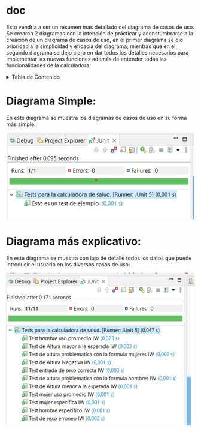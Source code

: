 # doc
Esto vendría a ser un resumen más detallado del diagrama de casos de uso. Se crearon 2 diagramas con la intención de prácticar y aconstumbrarse a la creación de un diagrama de casos de uso, en el primer diagrama se dío prioridad a la simplicidad y eficacia del diagrama, mientras que en el segundo diagrama se dejo claro en dar todos los detalles necesarios para implementar las nuevas funciones además de entender todas las funcionalidades de la calculadora.
<details>
  <summary>Tabla de Contenido</summary>
    <ol>
      <li><a href="#intro">Diagrama Simple:</a></li>
      <li><a href="#desarrollo">Diagrama más explicativo:</a></li>
    </ol> 
</details>

<a name="intro"></a>
# Diagrama Simple:
En este diagrama se muestra los diagramas de casos de uso en su forma más simple.
<p align="center">
  <img src="https://github.com/Diegodepab/isa2024-healthcalc/blob/main/Images/Esto_es_una_prueba.png" width="500" title="simple">
</p>

<a name="desarrollo"></a>
# Diagrama más explicativo:
En este diagrama se muestra con lujo de detalle todos los datos que puede introducir el usuario en los diversos casos de uso:
<p align="center">
  <img src="https://github.com/Diegodepab/isa2024-healthcalc/blob/main/Images/Test_Ideal_Weigth_ECLIPSE.png" width="750" title="Elaborado">
</p>

